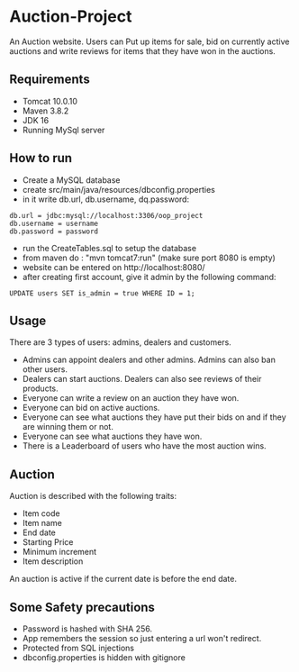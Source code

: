 # Auction-Project
An Auction website.
Users can Put up items for sale, bid on currently active auctions and write reviews for items that they have won in the auctions.

## Requirements
- Tomcat 10.0.10
- Maven 3.8.2
- JDK 16
- Running MySql server

## How to run
- Create a MySQL database
- create src/main/java/resources/dbconfig.properties
- in it write db.url, db.username, dq.password:
```
db.url = jdbc:mysql://localhost:3306/oop_project
db.username = username
db.password = password
```
- run the CreateTables.sql to setup the database
- from maven do : "mvn tomcat7:run" (make sure port 8080 is empty)
- website can be entered on http://localhost:8080/
- after creating first account, give it admin by the following command: 
```
UPDATE users SET is_admin = true WHERE ID = 1;
```

## Usage
There are 3 types of users: admins, dealers and customers.
- Admins can appoint dealers and other admins. Admins can also ban other users.
- Dealers can start auctions. Dealers can also see reviews of their products.
- Everyone can write a review on an auction they have won.
- Everyone can bid on active auctions.
- Everyone can see what auctions they have put their bids on and if they are winning them or not.
- Everyone can see what auctions they have won.
- There is a Leaderboard of users who have the most auction wins.

## Auction
Auction is described with the following traits:
- Item code
- Item name
- End date
- Starting Price
- Minimum increment
- Item description

An auction is active if the current date is before the end date.

## Some Safety precautions
- Password is hashed with SHA 256.
- App remembers the session so just entering a url won't redirect.
- Protected from SQL injections
- dbconfig.properties is hidden with gitignore
